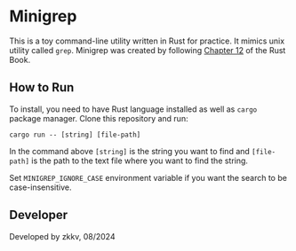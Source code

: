 # Minigrep

This is a toy command-line utility written in Rust for practice. It mimics unix utility called `grep`. Minigrep was created by following [Chapter 12](https://doc.rust-lang.org/book/ch12-00-an-io-project.html) of the Rust Book.

## How to Run
To install, you need to have Rust language installed as well as `cargo` package manager. Clone this repository and run:

```shell
cargo run -- [string] [file-path]
```

In the command above `[string]` is the string you want to find and `[file-path]` is the path to the text file where you want to find the string.

Set `MINIGREP_IGNORE_CASE` environment variable if you want the search to be case-insensitive.

## Developer
Developed by zkkv, 08/2024
